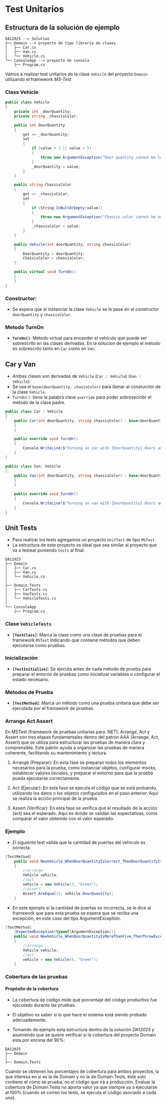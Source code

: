 # Test Unitarios
## Estructura de la solución de ejemplo
```
DA12025 --> Solution 
├── Domain --> proyecto de tipo libreria de clases
│   ├── Car.cs 
│   ├── Van.cs
│   └── Vehicle.cs
└── ConsoleApp --> proyecto de consola
    ├── Program.cs
```

Vamos a realizar test unitarios de la clase `Vehicle`  del proyecto `Domain` utilizando el framework *MS-Test*
### Class Vehicle

```cs
public class Vehicle
{
    private int _doorQuantity;
    private string _chassisColor;

    public int DoorQuantity
    {
        get => _doorQuantity;
        set
        {
            if (value < 2 || value > 5)
            {
                throw new ArgumentException("Door quantity cannot be less than 2 or bigger than 5");
            }
            _doorQuantity = value;
        }
    }

    public string ChassisColor
    {
        get => _chassisColor;
        set
        {
            if (String.IsNullOrEmpty(value))
            {
                throw new ArgumentException("Chassis color cannot be null or empty");
            }
            _chassisColor = value;
        }
    }

    public Vehicle(int doorQuantity, string chassisColor)
    {
        DoorQuantity = doorQuantity;
        ChassisColor = chassisColor;
    }

    public virtual void TurnOn()
    {
    }
}		 
```

### Constructor:
- Se espera que al instanciar la clase `Vehicle` se le pase en el constructor `doorQuantity` y `chassisColor`.

### Metodo TurnOn
- **`TurnOn()`**: Método virtual para encender el vehículo que puede ser sobrescrito en las clases derivadas. En la solucion de ejemplo el método es sobrescrito tanto en `Car` como en `Van`.

## Car y Van
- Ambas clases son derivadas de `Vehicle` (`Car : Vehicle`) (`Van : Vehicle`).
- Se usa el `base(doorQuantity, chasisColor)` para llamar al consturctor de la clase `Vehicle`.
- `TurnOn()`:  tiene la palabra clave `override` para poder sobreseciribr el metodo de la clase padre.

```cs
public class Car : Vehicle
{
    public Car(int doorQuantity, string chassisColor) : base(doorQuantity, chassisColor)
    {
    }

    public override void TurnOn()
    {
        Console.WriteLine($"Turning on car with {DoorQuantity} doors and chassis color {ChassisColor}");
    }
}
```

```cs
public class Van: Vehicle
{
    public Van(int doorQuantity, string chassisColor) : base(doorQuantity, chassisColor)
    {
    }
    
    public override void TurnOn()
    {
        Console.WriteLine($"Turning on van with {DoorQuantity} doors and chassis color {ChassisColor}");
    }
}
```

## Unit Tests
- Para realizar los tests agregamos un proyecto `UnitTest` de tipo `MSTest`.
- La estructura de este proyecto es ideal que sea similar al proyecto que va a testear poniendo `tests` al final.

```
DA12025
├── Domain
│   ├── Car.cs
│   ├── Van.cs
│   └── Vehicle.cs
│
├── Domain.Tests
│   ├── CarTests.cs
│   ├── VanTests.cs
│   └── VehicleTests.cs
│
└── ConsoleApp
    ├── Program.cs
``` 

### Clase `VehicleTests`
- **`[TestClass]`**: Marca la clase como una clase de pruebas para el framework `MSTest` indicando que contiene métodos que deben ejecutarse como pruebas.

### Inicialización
- **`[TestInitialize]`**: Se ejecuta antes de cada método de prueba para preparar el entorno de pruebas como inicializar variables o configurar el estado necesario.

### Métodos de Prueba
- **`[TestMethod]`**: Marca un método como una prueba unitaria que debe ser ejecutada por el framework de pruebas.

### Arrange Act Assert
En MSTest (framework de pruebas unitarias para .NET), Arrange, Act y Assert son tres etapas fundamentales dentro del patrón AAA (Arrange, Act, Assert) que se utiliza para estructurar las pruebas de manera clara y comprensible. Este patrón ayuda a organizar las pruebas de manera coherente, facilitando su mantenimiento y lectura.

1. Arrange (Preparar):
En esta fase se preparan todos los elementos necesarios para la prueba, como instanciar objetos, configurar mocks, establecer valores iniciales, y preparar el entorno para que la prueba pueda ejecutarse correctamente.

2. Act (Ejecutar):
En esta fase se ejecuta el código que se está probando, utilizando los datos o los objetos configurados en el paso anterior. Aquí se realiza la acción principal de la prueba.

3. Assert (Verificar):
En esta fase se verifica que el resultado de la acción (act) sea el esperado. Aquí es donde se validan las expectativas, como comparar el valor obtenido con el valor esperado.

### Ejemplo
- El siguiente test valida que la cantidad de puertas del vehiculo es correcta

```cs
[TestMethod]
    public void NewVehicle_WhenDoorQuantityIsCorrect_ThenDoorQuantityIsValid()
    {
        //arrange
        Vehicle vehicle;
        //act
        vehicle = new Vehicle(3, "Green");
        //assert
        Assert.AreEqual(3, vehicle.DoorQuantity);
    }
```

- En este ejemplo si la cantidad de puertas es incorrecta, se le dice al framework que para esta prueba se espera que se reciba una excepción, en este caso del tipo ArgumentException.

```cs
[TestMethod]
    [ExpectedException(typeof(ArgumentException))]
    public void NewVehicle_WhenDoorQuantityIsMoreThanFive_ThenThrowException()
    {
        //arrange
        Vehicle vehicle;
        //act
        vehicle = new Vehicle(6, "Green");
    }
```
### Cobertura de las pruebas
#### Propósito de la cobertura
- La cobertura de código mide qué porcentaje del código productivo fue ejecutado durante las pruebas.
- El objetivo es saber si lo que hace el sistema está siendo probado adecuadamente.

- Tomando de ejemplo esta estructura dentro de la solución *DA12025* y asumiendo que se quiere verificar si la cobertura del proyecto Domain esta por encima del 90%:

```
DA12025
├── Domain
│
├── Domain.Tests

``` 

Cuando se obtienen los porcentajes de cobertura para ambos proyectos, la que interesa en si es la de Domain y no la de Domain.Tests, éste solo contiene el cómo se prueba, no el código que irá a producción.
Evaluar la cobertura de Domain.Tests no aporta valor ya que siempre va a ejecutarse al 100% (cuando se corren los tests, se ejecuta el código asociado a cada uno).
